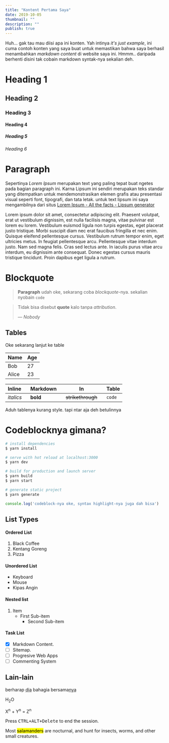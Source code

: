 ```yaml
---
title: "Kontent Pertama Saya"
date: 2019-10-05
thumbnail: ""
description: ""
publish: true
---
```


Huh... gak tau mau diisi apa ini konten. Yah intinya *it's just example*, ini cuma contoh konten yang saya buat untuk memastikan bahwa saya berhasil menambahkan *markdown content* di website saya ini. Hmmm.. daripada berhenti disini tak cobain markdown syntak-nya sekalian deh.

# Heading 1
## Heading 2
### Heading 3
#### Heading 4
##### Heading 5
###### Heading 6

# Paragraph
Sepertinya *Lorem Ipsum* merupakan text yang paling tepat buat ngetes pada bagian paragraph ini. Karna Lipsum ini sendiri merupakan teks standar yang ditempatkan untuk mendemonstrasikan elemen grafis atau presentasi visual seperti font, tipografi, dan tata letak. untuk text lipsum ini saya mengambilnya dari situs [Lorem Ipsum - All the facts - Lipsum generator](https://id.lipsum.com/)

Lorem ipsum dolor sit amet, consectetur adipiscing elit. Praesent volutpat, erat ut vestibulum dignissim, est nulla facilisis magna, vitae pulvinar est lorem eu lorem. Vestibulum euismod ligula non turpis egestas, eget placerat justo tristique. Morbi suscipit diam nec erat faucibus fringilla et nec enim. Quisque eleifend pellentesque cursus. Vestibulum rutrum tempor enim, eget ultricies metus. In feugiat pellentesque arcu. Pellentesque vitae interdum justo. Nam sed magna felis. Cras sed lectus ante. In iaculis purus vitae arcu interdum, eu dignissim ante consequat. Donec egestas cursus mauris tristique tincidunt. Proin dapibus eget ligula a rutrum. 

# Blockquote
> **Paragraph** udah oke, sekarang coba *blockquote*-nya. sekalian nyobain `code`

> Tidak bisa disebut **quote** kalo tanpa *attribution*.</p>
> — <cite>Nobody</cite>

## Tables
Oke sekarang lanjut ke table

Name | Age
-----|------
 Bob | 27
Alice| 23


| Inline&nbsp;&nbsp;&nbsp; | Markdown&nbsp;&nbsp;&nbsp; | In&nbsp;&nbsp;&nbsp; | Table |
| ---------- | --------- | ----------------- | ---------- |
| *italics*  | **bold**  | ~~strikethrough~~&nbsp;&nbsp;&nbsp; | `code` |

Aduh tablenya kurang style. tapi ntar aja deh betulinnya

# Codeblocknya gimana?
``` bash
# install dependencies
$ yarn install

# serve with hot reload at localhost:3000
$ yarn dev

# build for production and launch server
$ yarn build
$ yarn start

# generate static project
$ yarn generate
```

```js
console.log('codeblock-nya oke, syntax highlight-nya juga dah bisa')
```

## List Types

#### Ordered List

1. Black Coffee
2. Kentang Goreng
3. Pizza

#### Unordered List

* Keyboard
* Mouse
* Kipas Angin

#### Nested list

1. Item
    * First Sub-item
        - Second Sub-item

#### Task List
- [x] Markdown Content.
- [ ] Sitemap.
- [ ] Progresive Web Apps
- [ ] Commenting System

## Lain-lain

berharap <abbr title="Kamu">dia</abbr> bahagia bersama<abbr title="Si Dia">nya</abbr>

H<sub>2</sub>O

X<sup>n</sup> + Y<sup>n</sup> = Z<sup>n</sup>

Press <kbd><kbd>CTRL</kbd>+<kbd>ALT</kbd>+<kbd>Delete</kbd></kbd> to end the session.

Most <mark>salamanders</mark> are nocturnal, and hunt for insects, worms, and other small creatures.
